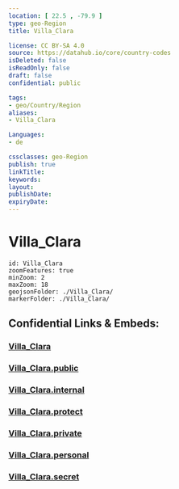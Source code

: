 ```yaml
---
location: [ 22.5 , -79.9 ] 
type: geo-Region
title: Villa_Clara

license: CC BY-SA 4.0
source: https://datahub.io/core/country-codes
isDeleted: false
isReadOnly: false
draft: false
confidential: public

tags:
- geo/Country/Region
aliases:
- Villa_Clara

Languages:
- de

cssclasses: geo-Region
publish: true
linkTitle: 
keywords: 
layout: 
publishDate: 
expiryDate: 
---
```


# Villa_Clara

```leaflet
id: Villa_Clara
zoomFeatures: true 
minZoom: 2 
maxZoom: 18
geojsonFolder: ./Villa_Clara/
markerFolder: ./Villa_Clara/
```


## Confidential Links & Embeds: 

### [Villa_Clara](/_Standards/Earth/Continent/America~Caribbean/Cuba/provinces~Cuba/Villa_Clara.md) 

### [Villa_Clara.public](/_public/Earth/Continent/America~Caribbean/Cuba/provinces~Cuba/Villa_Clara.public.md) 

### [Villa_Clara.internal](/_internal/Earth/Continent/America~Caribbean/Cuba/provinces~Cuba/Villa_Clara.internal.md) 

### [Villa_Clara.protect](/_protect/Earth/Continent/America~Caribbean/Cuba/provinces~Cuba/Villa_Clara.protect.md) 

### [Villa_Clara.private](/_private/Earth/Continent/America~Caribbean/Cuba/provinces~Cuba/Villa_Clara.private.md) 

### [Villa_Clara.personal](/_personal/Earth/Continent/America~Caribbean/Cuba/provinces~Cuba/Villa_Clara.personal.md) 

### [Villa_Clara.secret](/_secret/Earth/Continent/America~Caribbean/Cuba/provinces~Cuba/Villa_Clara.secret.md)

